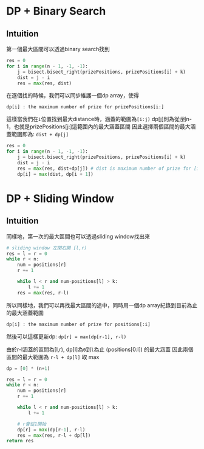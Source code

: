 # DP + Binary Search

## Intuition

第一個最大區間可以透過binary search找到

```py
res = 0
for i in range(n - 1, -1, -1):
    j = bisect.bisect_right(prizePositions, prizePositions[i] + k)
    dist = j - i
    res = max(res, dist)
```

在逐個找的時候，我們可以同步維護一個dp array，使得

`dp[i] : the maximum number of prize for prizePositions[i:]`

這樣當我們在`i`位置找到最大distance時，涵蓋的範圍為`[i:j)`
dp[j]則為從j到n-1，也就是prizePositions[j:]這範圍內的最大涵蓋區間
因此選擇兩個區間的最大涵蓋範圍即為: `dist + dp[j]`

```py
res = 0
for i in range(n - 1, -1, -1):
    j = bisect.bisect_right(prizePositions, prizePositions[i] + k)
    dist = j - i
    res = max(res, dist+dp[j]) # dist is maximum number of prize for [i:j),  dp[j] covered [j:]
    dp[i] = max(dist, dp[i + 1])
```

# DP + Sliding Window

## Intuition

同樣地，第一次的最大區間也可以透過sliding window找出來


```py
# sliding window 左閉右開 [l,r)
res = l = r = 0
while r < n:
    num = positions[r]
    r += 1

    while l < r and num-positions[l] > k:
        l += 1
    res = max(res, r-l)
```

所以同樣地，我們可以再找最大區間的途中，同時用一個dp array紀錄到目前為止的最大涵蓋範圍

`dp[i] : the maximum number of prize for positions[:i]`

然後可以這樣更新dp: `dp[r] = max(dp[r-1], r-l)`

由於r-l涵蓋的區間為[l,r), dp[l]為`0`到`l`為止 (positions[0:l]) 的最大涵蓋
因此兩個區間的最大範圍為 `r-l + dp[l]` 取 max

```py
dp = [0] * (n+1)

res = l = r = 0
while r < n:
    num = positions[r]
    r += 1

    while l < r and num-positions[l] > k:
        l += 1

    # r會從1開始
    dp[r] = max(dp[r-1], r-l)
    res = max(res, r-l + dp[l])
return res
```